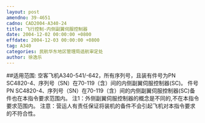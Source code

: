```yaml
---
layout: post
amendno: 39-4651
cadno: CAD2004-A340-24
title: 飞行控制-内侧副翼伺服控制器
date: 2004-12-02 00:00:00 +0800
effdate: 2004-12-03 00:00:00 +0800
tag: A340
categories: 民航华东地区管理局适航审定处
author: 徐逸乐
---
```


##适用范围:
空客飞机A340-541/-642，所有序列号，且装有件号为PN SC4820-4、序列号（SN）在70-119（含）间的内侧副翼伺服控制器(SC)。
件号PN SC4820-4、序列号（SN）在70-119（含）间的内侧副翼伺服控制器(SC)备件也在本指令要求范围内。
注1：外侧副翼伺服控制器的概念是不同的,不在本指令要求范围内。
注意：营运人有责任保证将装机的备件不会引起飞机对本指令要求的不符合性。

